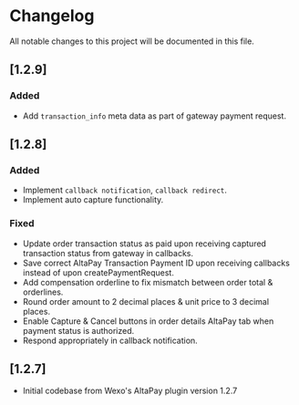 # Changelog
All notable changes to this project will be documented in this file.

## [1.2.9]
### Added
- Add `transaction_info` meta data as part of gateway payment request.

## [1.2.8]
### Added
- Implement `callback notification`, `callback redirect`.
- Implement auto capture functionality.
### Fixed
- Update order transaction status as paid upon receiving captured transaction status from gateway in callbacks.
- Save correct AltaPay Transaction Payment ID upon receiving callbacks instead of upon createPaymentRequest.
- Add compensation orderline to fix mismatch between order total & orderlines.
- Round order amount to 2 decimal places & unit price to 3 decimal places.
- Enable Capture & Cancel buttons in order details AltaPay tab when payment status is authorized.
- Respond appropriately in callback notification.

## [1.2.7]
- Initial codebase from Wexo's AltaPay plugin version 1.2.7
 